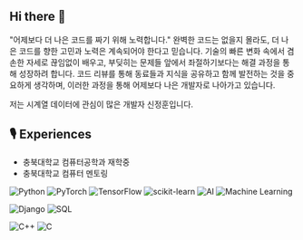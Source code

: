 ## Hi there 👋
"어제보다 더 나은 코드를 짜기 위해 노력합니다." 완벽한 코드는 없을지 몰라도, 더 나은 코드를 향한 고민과 노력은 계속되어야 한다고 믿습니다. 기술의 빠른 변화 속에서 겸손한 자세로 끊임없이 배우고, 부딪히는 문제들 앞에서 좌절하기보다는 해결 과정을 통해 성장하려 합니다. 코드 리뷰를 통해 동료들과 지식을 공유하고 함께 발전하는 것을 중요하게 생각하며, 이러한 과정을 통해 어제보다 나은 개발자로 나아가고 있습니다.

저는 시계열 데이터에 관심이 많은 개발자 신정훈입니다.

## 🎙️ Experiences
- 충북대학교 컴퓨터공학과 재학중
- 충북대학교 컴퓨터 멘토링



![Python](https://img.shields.io/badge/Python-3776AB?style=for-the-badge&logo=python&logoColor=white)
![PyTorch](https://img.shields.io/badge/PyTorch-EE4C2C?style=for-the-badge&logo=pytorch&logoColor=white)
![TensorFlow](https://img.shields.io/badge/TensorFlow-FF6F00?style=for-the-badge&logo=tensorflow&logoColor=white)
![scikit-learn](https://img.shields.io/badge/scikit--learn-F7931E?style=for-the-badge&logo=scikit-learn&logoColor=white)
![AI](https://img.shields.io/badge/AI-4285F4?style=for-the-badge)
![Machine Learning](https://img.shields.io/badge/Machine%20Learning-F7931E?style=for-the-badge)

![Django](https://img.shields.io/badge/Django-092E20?style=for-the-badge&logo=django&logoColor=white)
![SQL](https://img.shields.io/badge/SQL-4479A1?style=for-the-badge&logo=database&logoColor=white)

![C++](https://img.shields.io/badge/C%2B%2B-00599C?style=for-the-badge&logo=cplusplus&logoColor=white)
![C](https://img.shields.io/badge/C-A8B9CC?style=for-the-badge&logo=c&logoColor=white)
